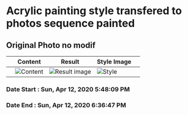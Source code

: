 # Acrylic painting style transfered to photos sequence painted
 
## Original Photo no modif
|   	| Content  	|  Result 	|  Style Image 	|   	|
|---	|---	|---	|---	|---	|
| | ![Content](content/jgi__destro__fullframe.jpg) | ![Result image](./nst/./x__style_transfer__200412__10_01.sh._001.jpg) | ![Style](img/jgi_acrylic__plume__mtn.jpg) | |
### Date Start : Sun, Apr 12, 2020  5:48:09 PM
### Date End : Sun, Apr 12, 2020  6:36:47 PM
